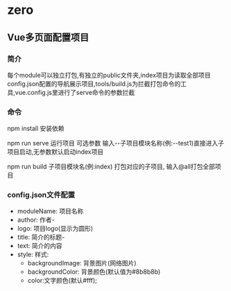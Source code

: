 # zero
## Vue多页面配置项目

### 简介

每个module可以独立打包,有独立的public文件夹,index项目为读取全部项目config.json配置的导航展示项目,tools/build.js为拦截打包命令的工具,vue.config.js里进行了serve命令的参数拦截
    
### 命令

npm install 安装依赖

npm run serve 运行项目 可选参数 输入--子项目模块名称(例:--test1)直接进入子项目启动,无参数默认启动index项目

npm run build 子项目模块名(例:index) 打包对应的子项目, 输入@all打包全部项目

### config.json文件配置

- moduleName: 项目名称 
- author: 作者- 
- logo: 项目logo(显示为圆形)
- title: 简介的标题- 
- text: 简介的内容
- style: 样式: 
   - backgroundImage: 背景图片(网络图片)
   - backgroundColor: 背景颜色(默认值为#8b8b8b)
   - color:文字颜色(默认#fff);
